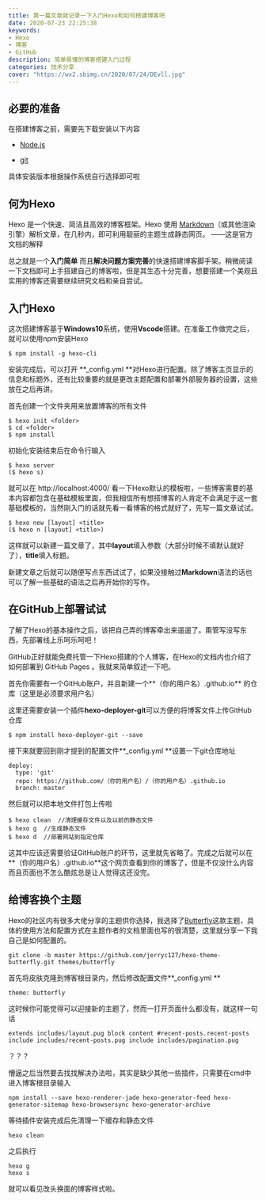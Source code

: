 ```yaml
---
title: 第一篇文章就记录一下入门Hexo和如何搭建博客吧
date: 2020-07-23 22:25:38
keywords: 
- Hexo
- 博客
- GitHub
description: 简单易懂的博客搭建入门过程
categories: 技术分享
cover: "https://wx2.sbimg.cn/2020/07/24/DEvll.jpg"
---
```


## 必要的准备

在搭建博客之前，需要先下载安装以下内容

+ [Node.js]( https://nodejs.org/en/download/ )

+ [git]( https://git-scm.com/download/win )

具体安装版本根据操作系统自行选择即可啦

## 何为Hexo

 Hexo 是一个快速、简洁且高效的博客框架。Hexo 使用 [Markdown](http://daringfireball.net/projects/markdown/)（或其他渲染引擎）解析文章，在几秒内，即可利用靓丽的主题生成静态网页。 			——这是官方文档的解释

总之就是一个**入门简单** 而且**解决问题方案完善**的快速搭建博客脚手架。稍微阅读一下文档即可上手搭建自己的博客啦，但是其生态十分完善，想要搭建一个美观且实用的博客还需要继续研究文档和亲自尝试。

## 入门Hexo

这次搭建博客基于**Windows10**系统，使用**Vscode**搭建。在准备工作做完之后，就可以使用npm安装Hexo

```
$ npm install -g hexo-cli
```

安装完成后，可以打开 **_config.yml **对Hexo进行配置。除了博客主页显示的信息和标题外，还有比较重要的就是更改主题配置和部署外部服务器的设置，这些放在之后再讲。

首先创建一个文件夹用来放置博客的所有文件

```
$ hexo init <folder>
$ cd <folder>
$ npm install
```

初始化安装结束后在命令行输入

```
$ hexo server
($ hexo s)
```

就可以在 http://localhost:4000/ 看一下Hexo默认的模板啦，一些博客需要的基本内容都包含在基础模板里面，但我相信所有想搭博客的人肯定不会满足于这一套基础模板的，当然刚入门的话就先看一看博客的格式就好了，先写一篇文章试试。

```
$ hexo new [layout] <title>
($ hexo n [layout] <title>)
```

这样就可以新建一篇文章了，其中**layout**填入参数（大部分时候不填默认就好了），**title**填入标题。

新建文章之后就可以随便写点东西试试了，如果没接触过**Markdown**语法的话也可以了解一些基础的语法之后再开始你的写作。

## 在GitHub上部署试试

了解了Hexo的基本操作之后，该把自己弄的博客牵出来遛遛了。甭管写没写东西，先部署线上乐呵乐呵吧！

GitHub正好就能免费托管一下Hexo搭建的个人博客，在Hexo的文档内也介绍了如何部署到 GitHub Pages 。我就来简单叙述一下吧。

首先你需要有一个GitHub账户，并且新建一个**（你的用户名）.github.io** 的仓库（这里是必须要求用户名）

这里还需要安装一个插件**hexo-deployer-git**可以方便的将博客文件上传GitHub仓库

```
$ npm install hexo-deployer-git --save
```

接下来就要回到刚才提到的配置文件**_config.yml **设置一下git仓库地址

```
deploy:
  type: 'git'
  repo: https://github.com/（你的用户名）/（你的用户名）.github.io
  branch: master
```


然后就可以把本地文件打包上传啦

```
$ hexo clean  //清理缓存文件以及以前的静态文件
$ hexo g  //生成静态文件
$ hexo d  //部署网站到指定仓库
```

这其中应该还需要验证GitHub账户的环节，这里就先省略了。完成之后就可以在**（你的用户名）.github.io**这个网页查看到你的博客了，但是不仅没什么内容而且页面也不怎么酷炫总是让人觉得这还没完。

## 给博客换个主题

Hexo的社区内有很多大佬分享的主题供你选择，我选择了[Butterfly]( https://demo.jerryc.me/ )这款主题，具体的使用方法和配置方式在主题作者的文档里面也写的很清楚，这里就分享一下我自己是如何配置的。

```
git clone -b master https://github.com/jerryc127/hexo-theme-butterfly.git themes/butterfly
```

首先将皮肤克隆到博客根目录内，然后修改配置文件**_config.yml **

```
theme: butterfly
```

这时候你可能觉得可以迎接新的主题了，然而一打开页面什么都没有，就这样一句话

```text
extends includes/layout.pug block content #recent-posts.recent-posts include includes/recent-posts.pug include includes/pagination.pug 
```

？？？

懵逼之后当然要去找找解决办法啦，其实是缺少其他一些插件，只需要在cmd中进入博客根目录输入

```text
npm install --save hexo-renderer-jade hexo-generator-feed hexo-generator-sitemap hexo-browsersync hexo-generator-archive
```

等待插件安装完成后先清理一下缓存和静态文件

```text
hexo clean
```

之后执行

```text
hexo g
hexo s
```

就可以看见改头换面的博客样式啦。